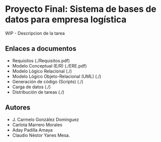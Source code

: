 # Proyecto Final: Sistema de bases de datos para empresa logística

WIP - Descripcion de la tarea

## Enlaces a documentos

- Requisitos (./Requisitos.pdf)
- Modelo Conceptual (E/R) (./ERE.pdf)
- Modelo Lógico Relacional (./)
- Modelo Lógico Objeto-Relacional (UML) (./)
- Generación de código (Scripts) (./)
- Carga de datos (./)
- Distribución de tareas (./)

## Autores
- J. Carmelo González Domínguez
- Carlota Marrero Morales
- Aday Padilla Amaya
- Claudio Néstor Yanes Mesa.
